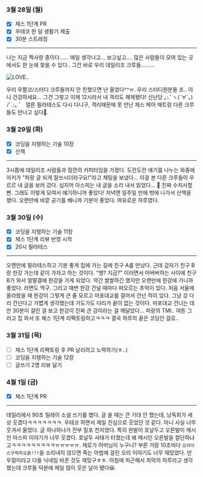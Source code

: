 ### 3월 28일 (월)
- [x] 체스 1단계 PR
- [x] 우테코 한 달 생활기 제출
- [x] 30분 스트레칭
---
나는 지금 짝사랑 중이다......
매일 생각나고... 보고싶고.... 많은 사람들이 모여 있는 곳에서도 한 눈에 찾을 수 있다..
그건 바로 우리 데일리조 크루들.........

![LOVE..](https://mblogthumb-phinf.pstatic.net/MjAyMTAxMDNfMTEz/MDAxNjA5NjEyOTY1Mzcw.TOZjldJcscOmiUqr0GI1RPTdoYoQhHQuVyFJRm-SIDkg.9bk2C2GuyVcq9al-BkOTLYJOYZb6ihZzu7G_HVr5Q94g.PNG.arazang1/image.png?type=w800)

우리 우짤코/스터디 크루들까지 안 친했으면 난 울었다^^ㅠ. 우리 스터디원분들 조.. 아니 건강하세요...
그건 그렇고 이제 12시라서 내 격리도 해제됐다! 신난당 ｡:.ﾟヽ(´∀`｡)ﾉﾟ.:｡ ゜
얼른 필라테스도 다시 다니구, 격리때문에 못 만난 체스 페어 매트랑 다른 크루들도 만나고 싶다🥹.

### 3월 29일 (화)
- [x] 코딩을 지탱하는 기술 10장
- [x] 산책
---
3시쯤에 데일리조 사람들과 잠깐의 커피타임을 가졌다. 도란도란 얘기를 나누는 와중에 아키가 "파랑 글 되게 잘쓰시더라구요!"라고 채팅을 보냈다...
이걸 본 다른 크루들이 우르르 내 글을 보러 갔다. 심지어 아스피는 내 글을 소리 내서 읽었다... 🫠 진짜 수치사할뻔. 그래도 이렇게 모여서 얘기하니까 좋았다!
저녁엔 일주일 만에 밖에 나가서 산책을 했다. 오랜만에 바깥 공기를 쐐니까 기분이 좋았다. 여유로운 하루였다. 

### 3월 30일 (수)
- [x] 코딩을 지탱하는 기술 11장
- [x] 체스 1단계 리뷰 반영 시작
- [x] 20시 필라테스
---
오랜만에 필라테스하고 기분 좋게 집에 가는 길에 친구 A를 만났다. 근데 갑자기 친구 B랑 한강 가는데 같이 가자고 하는 것이다. "엥? 지금?" 이러면서 어버버하는 사이에 친구 B가 와서 얼떨결에 한강을 가게 되었다. 약간 쌀쌀하긴 했지만 오랜만에 한강에 가니까 좋았다. 라면도 먹구.
그리고 매번 한강 건널 때마다 떠오르는 추억이 있다. 처음 서울에 올라왔을 때 한강이 그렇게 큰 줄 모르고 마포대교를 걸어서 건넌 적이 있다.
그냥 강 다리 건넌다고 가볍게 생각했는데 가도가도 다리가 끝이 없는 것이다. 마포대교 건너는 데만 30분이 걸린 걸 보고 한강이 진짜 큰 강이라는 걸 깨달았다... 파랑의 TMI..
여튼 그러고 집 와서 또 체스 1단계 리팩토링하고ㅋㅋㅋ 결국 하루의 끝은 코딩인 걸로..

### 3월 31일 (목)
- [ ] 체스 1단계 리팩토링 후 PR 날리려고 노력하기(ㅎ..)
- [ ] 코딩을 지탱하는 기술 12장
- [ ] 글쓰기 2명 리뷰 달기

### 4월 1일 (금)
- [x] 체스 1단계 PR
---
데일리에서 90초 릴레이 소설 쓰기를 했다. 글 쓸 때는 큰 기대 안 했는데, 낭독회가 세상 웃겼다ㅋㅋㅋㅋㅋㅋㅋ.
우테코 하면서 제일 진심으로 웃었던 것 같다. 아니 사실 너무 웃겨서 울었다. 글 하나하나가 전부 킬포 천지였다.
특히 왼발이 호날두고 오른발이 메시인 아스피 이야기가 너무 웃겼다. 호날두 사태가 터졌는데 왜 메시인 오른발을 절단하냐고ㅋㅋㅋㅋㅋㅋㅋㅋㅋㅠㅠㅠㅠㅠ.
제로가 어머님이 누구니? 부른 거랑 10초마다 `오라이스구락피오옭!!!`을 소리내지 않으면 죽는 마법에 걸린 오리 이야기도 너무 재밌었다.
만우절이라고 다들 닉네임 바꾼 것도 재밌구ㅎㅎ. 아침에 피곤해서 최악의 하루라고 생각했는데 크루들 덕분에 제일 많이 웃은 날이 됐다😆.
